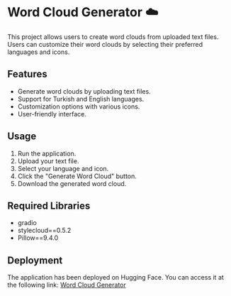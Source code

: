 # Word Cloud Generator ☁️

This project allows users to create word clouds from uploaded text files. Users can customize their word clouds by selecting their preferred languages and icons.

## Features
- Generate word clouds by uploading text files.
- Support for Turkish and English languages.
- Customization options with various icons.
- User-friendly interface.

## Usage
1. Run the application.
2. Upload your text file.
3. Select your language and icon.
4. Click the "Generate Word Cloud" button.
5. Download the generated word cloud.

## Required Libraries
- gradio
- stylecloud==0.5.2
- Pillow==9.4.0

## Deployment 
The application has been deployed on Hugging Face. You can access it at the following link: [Word Cloud Generator](https://huggingface.co/spaces/bilgeee/word-cloud)
